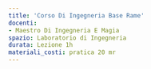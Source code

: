 ```yaml
---
title: 'Corso Di Ingegneria Base Rame'
docenti:
- Maestro Di Ingegneria E Magia
spazio: Laboratorio di Ingegneria
durata: Lezione 1h
materiali_costi: pratica 20 mr
---
```

